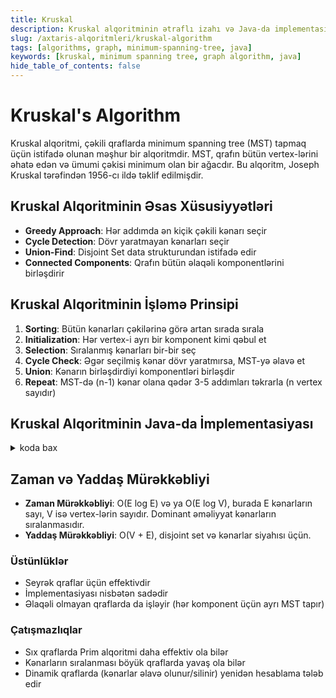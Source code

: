 ```yaml
---
title: Kruskal
description: Kruskal alqoritminin ətraflı izahı və Java-da implementasiyası
slug: /axtaris-alqoritmleri/kruskal-algorithm
tags: [algorithms, graph, minimum-spanning-tree, java]
keywords: [kruskal, minimum spanning tree, graph algorithm, java]
hide_table_of_contents: false
---
```


# Kruskal's Algorithm

Kruskal alqoritmi, çəkili qraflarda minimum spanning tree (MST) tapmaq üçün istifadə olunan məşhur bir alqoritmdir. MST, qrafın bütün vertex-lərini əhatə edən və ümumi çəkisi minimum olan bir ağacdır. Bu alqoritm, Joseph Kruskal tərəfindən 1956-cı ildə təklif edilmişdir.

## Kruskal Alqoritminin Əsas Xüsusiyyətləri

- **Greedy Approach**: Hər addımda ən kiçik çəkili kənarı seçir
- **Cycle Detection**: Dövr yaratmayan kənarları seçir
- **Union-Find**: Disjoint Set data strukturundan istifadə edir
- **Connected Components**: Qrafın bütün əlaqəli komponentlərini birləşdirir

## Kruskal Alqoritminin İşləmə Prinsipi

1. **Sorting**: Bütün kənarları çəkilərinə görə artan sırada sırala
2. **Initialization**: Hər vertex-i ayrı bir komponent kimi qəbul et
3. **Selection**: Sıralanmış kənarları bir-bir seç
4. **Cycle Check**: Əgər seçilmiş kənar dövr yaratmırsa, MST-yə əlavə et
5. **Union**: Kənarın birləşdirdiyi komponentləri birləşdir
6. **Repeat**: MST-də (n-1) kənar olana qədər 3-5 addımları təkrarla (n vertex sayıdır)

## Kruskal Alqoritminin Java-da İmplementasiyası

<details>
<summary>koda bax</summary>

```java
import java.util.*;

public class Kruskal {
    // Kənar class-ı
    static class Edge implements Comparable<Edge> {
        int src, dest, weight;
        
        Edge(int src, int dest, int weight) {
            this.src = src;
            this.dest = dest;
            this.weight = weight;
        }
        
        @Override
        public int compareTo(Edge other) {
            return this.weight - other.weight;
        }
    }
    
    // Disjoint Set (Union-Find) data strukturu
    static class DisjointSet {
        int[] parent, rank;
        
        DisjointSet(int n) {
            parent = new int[n];
            rank = new int[n];
            
            // Hər node-u özünə parent təyin et
            for (int i = 0; i < n; i++) {
                parent[i] = i;
            }
        }
        
        // Find metodu (path compression ilə)
        int find(int x) {
            if (parent[x] != x) {
                parent[x] = find(parent[x]);
            }
            return parent[x];
        }
        
        // Union metodu (rank ilə)
        void union(int x, int y) {
            int rootX = find(x);
            int rootY = find(y);
            
            if (rootX == rootY) return;
            
            if (rank[rootX] < rank[rootY]) {
                parent[rootX] = rootY;
            } else if (rank[rootX] > rank[rootY]) {
                parent[rootY] = rootX;
            } else {
                parent[rootY] = rootX;
                rank[rootX]++;
            }
        }
    }
    
    // Kruskal alqoritmi
    public List<Edge> kruskalMST(List<Edge> edges, int V) {
        // Nəticə - MST kənarları
        List<Edge> result = new ArrayList<>();
        
        // Kənarları çəkiyə görə sırala
        Collections.sort(edges);
        
        // Disjoint Set yaratmaq
        DisjointSet ds = new DisjointSet(V);
        
        int e = 0; // Seçilmiş kənarların sayı
        int i = 0; // Sıralanmış kənarlar üzərində indeks
        
        // MST-də (V-1) kənar olmalıdır
        while (e < V - 1 && i < edges.size()) {
            // Növbəti ən kiçik çəkili kənarı götür
            Edge nextEdge = edges.get(i++);
            
            int x = ds.find(nextEdge.src);
            int y = ds.find(nextEdge.dest);
            
            // Əgər bu kənar dövr yaratmırsa, MST-yə əlavə et
            if (x != y) {
                result.add(nextEdge);
                ds.union(x, y);
                e++;
            }
        }
        
        return result;
    }
    
    // Test
    public static void main(String[] args) {
        int V = 4; // Vertex sayı
        List<Edge> edges = new ArrayList<>();
        
        // Kənarları əlavə et
        edges.add(new Edge(0, 1, 10));
        edges.add(new Edge(0, 2, 6));
        edges.add(new Edge(0, 3, 5));
        edges.add(new Edge(1, 3, 15));
        edges.add(new Edge(2, 3, 4));
        
        Kruskal kruskal = new Kruskal();
        List<Edge> mst = kruskal.kruskalMST(edges, V);
        
        System.out.println("Minimum Spanning Tree kənarları:");
        int totalWeight = 0;
        for (Edge edge : mst) {
            System.out.println(edge.src + " -- " + edge.dest + " == " + edge.weight);
            totalWeight += edge.weight;
        }
        System.out.println("MST-nin ümumi çəkisi: " + totalWeight);
    }
}
```
</details>

## Zaman və Yaddaş Mürəkkəbliyi

- **Zaman Mürəkkəbliyi**: O(E log E) və ya O(E log V), burada E kənarların sayı, V isə vertex-lərin sayıdır. Dominant əməliyyat kənarların sıralanmasıdır.
- **Yaddaş Mürəkkəbliyi**: O(V + E), disjoint set və kənarlar siyahısı üçün.

### Üstünlüklər
- Seyrək qraflar üçün effektivdir
- İmplementasiyası nisbətən sadədir
- Əlaqəli olmayan qraflarda da işləyir (hər komponent üçün ayrı MST tapır)

### Çatışmazlıqlar
- Sıx qraflarda Prim alqoritmi daha effektiv ola bilər
- Kənarların sıralanması böyük qraflarda yavaş ola bilər
- Dinamik qraflarda (kənarlar əlavə olunur/silinir) yenidən hesablama tələb edir
